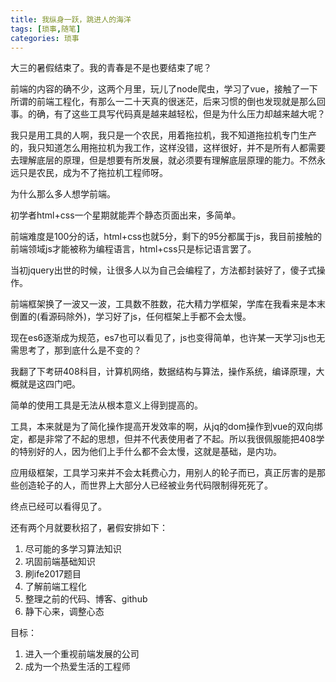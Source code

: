 ```yaml
---
title: 我纵身一跃，跳进人的海洋
tags: [琐事,随笔]
categories: 琐事
---
```

大三的暑假结束了。我的青春是不是也要结束了呢？

前端的内容的确不少，这两个月里，玩儿了node爬虫，学习了vue，接触了一下所谓的前端工程化，有那么一二十天真的很迷茫，后来习惯的倒也发现就是那么回事。的确，有了这些工具写代码真是越来越轻松，但是为什么压力却越来越大呢？

我只是用工具的人啊，我只是一个农民，用着拖拉机，我不知道拖拉机专门生产的，我只知道怎么用拖拉机为我工作，这样没错，这样很好，并不是所有人都需要去理解底层的原理，但是想要有所发展，就必须要有理解底层原理的能力。不然永远只是农民，成为不了拖拉机工程师呀。

为什么那么多人想学前端。

初学者html+css一个星期就能弄个静态页面出来，多简单。

前端难度是100分的话，html+css也就5分，剩下的95分都属于js，我目前接触的前端领域js才能被称为编程语言，html+css只是标记语言罢了。

当初jquery出世的时候，让很多人以为自己会编程了，方法都封装好了，傻子式操作。

前端框架换了一波又一波，工具数不胜数，花大精力学框架，学库在我看来是本末倒置的(看源码除外)，学习好了js，任何框架上手都不会太慢。

现在es6逐渐成为规范，es7也可以看见了，js也变得简单，也许某一天学习js也无需思考了，那到底什么是不变的？

我翻了下考研408科目，计算机网络，数据结构与算法，操作系统，编译原理，大概就是这四门吧。

简单的使用工具是无法从根本意义上得到提高的。

工具，本来就是为了简化操作提高开发效率的啊，从jq的dom操作到vue的双向绑定，都是非常了不起的思想，但并不代表使用者了不起。所以我很佩服能把408学的特别好的人，因为他们上手什么都不会太慢，这就是基础，是内功。

应用级框架，工具学习来并不会太耗费心力，用别人的轮子而已，真正厉害的是那些创造轮子的人，而世界上大部分人已经被业务代码限制得死死了。

终点已经可以看得见了。

还有两个月就要秋招了，暑假安排如下：
1. 尽可能的多学习算法知识
2. 巩固前端基础知识
3. 刷ife2017题目
3. 了解前端工程化
4. 整理之前的代码、博客、github
5. 静下心来，调整心态

目标：
1. 进入一个重视前端发展的公司
2. 成为一个热爱生活的工程师
